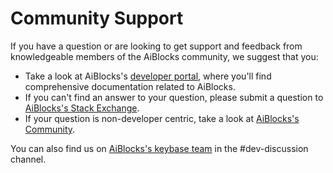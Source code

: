 # Community Support

If you have a question or are looking to get support and feedback from knowledgeable members of the
AiBlocks community, we suggest that you:

* Take a look at AiBlocks's [developer portal][1], where you'll find comprehensive documentation
  related to AiBlocks.
* If you can't find an answer to your question, please submit a question to [AiBlocks's Stack
  Exchange][2].
* If your question is non-developer centric, take a look at [AiBlocks's Community][3].

You can also find us on [AiBlocks's keybase team](https://keybase.io/team/aiblocks.public) in the
\#dev-discussion channel.

[1]: https://www.aiblocks.io/developers/
[2]: https://aiblocks.stackexchange.com/
[3]: https://www.aiblocks.io/community
